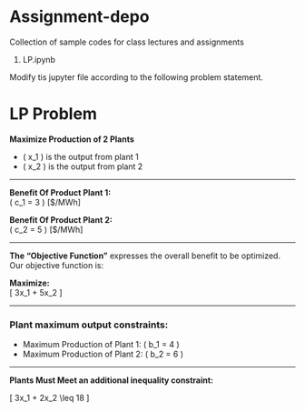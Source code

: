 # Assignment-depo
Collection of sample codes for class lectures and assignments

1. LP.ipynb

Modify tis jupyter file according to the following problem statement. 

# LP Problem

**Maximize Production of 2 Plants**

- \( x_1 \) is the output from plant 1  
- \( x_2 \) is the output from plant 2

---

**Benefit Of Product Plant 1:**  
\( c_1 = 3 \) [$/MWh]

**Benefit Of Product Plant 2:**  
\( c_2 = 5 \) [$/MWh]

---

**The “Objective Function”** expresses the overall benefit to be optimized.  
Our objective function is:

**Maximize:**  
\[
3x_1 + 5x_2
\]

---

### Plant maximum output constraints:

- Maximum Production of Plant 1: \( b_1 = 4 \)
- Maximum Production of Plant 2: \( b_2 = 6 \)

---

**Plants Must Meet an additional inequality constraint:**

\[
3x_1 + 2x_2 \leq 18
\]

